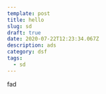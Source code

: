 ```yaml
---
template: post
title: hello
slug: sd
draft: true
date: 2020-07-22T12:23:34.067Z
description: ads
category: dsf
tags:
  - sd
---
```

fad